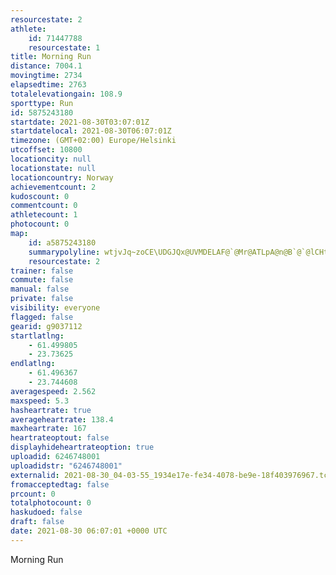 ```yaml
---
resourcestate: 2
athlete:
    id: 71447788
    resourcestate: 1
title: Morning Run
distance: 7004.1
movingtime: 2734
elapsedtime: 2763
totalelevationgain: 108.9
sporttype: Run
id: 5875243180
startdate: 2021-08-30T03:07:01Z
startdatelocal: 2021-08-30T06:07:01Z
timezone: (GMT+02:00) Europe/Helsinki
utcoffset: 10800
locationcity: null
locationstate: null
locationcountry: Norway
achievementcount: 2
kudoscount: 0
commentcount: 0
athletecount: 1
photocount: 0
map:
    id: a5875243180
    summarypolyline: wtjvJq~zoCE\UDGJQx@UVMDELAF@`@Mr@ATLpA@n@B`@`@lCHt@Jj@?^Lv@@ZEbAH~@Av@Bb@?l@^lDAvAHbAK~@@pAEZ?NDr@AbAMlBDl@EX?z@Mz@JhAFXADm@`@KEO[YAIFIRKb@ILa@NE?K[GGC?GHAPNl@?XSZGd@KZCXOVKf@]z@WXSx@e@v@a@vA_@zAKRGb@a@|@]fAIN[dAEt@YbAc@jAe@hBUh@Mr@w@nAKx@_@dAE`@ELARUx@Yf@i@vBKn@KnAWp@o@jC]`CIhAUnAKvAGh@SbAM\In@CP@h@[lBq@jDg@fDQlBO~@GnAYzAQj@IrA[fCSbACz@SdAI~@@f@Ez@@jAGTCZ@^Mf@?l@G|@Bj@APOhAQj@Ih@EJc@ZEJA`BB^?r@e@fCe@|B?j@JbAVbAD`@CVIlCMj@@|@Gn@]lACl@MdAg@lB@f@Mr@O|AAx@Ij@A^]xAUbBKtAAzAWROREL@HFEJ]jBb@Og@CUFSXON]d@yBd@aBZyAnA{Db@{@Xy@P}@FOPaAL_@JeA^gBNu@@]Lm@BGTCDsBReDJs@Lc@f@_@r@s@j@w@r@[Xa@ROR_@h@RPNd@l@VNb@f@TJd@`@^NDLIScAy@GM?SXgBDy@PiA^k@Pg@NiANq@`@iAFYZa@NYJc@HUXcBDc@t@}BtA{Bv@cBz@eCj@gAv@kBR{@Rg@H]HGT?RQf@w@L[@_@I{@Ss@m@_DIQI_@Wk@CSB[PYn@aBBSZaA^y@F[f@}@T}@X}@f@}@RYrAmDh@w@FQNYH[T]FU\g@\u@RQNw@lAkAEIDCJQDg@R_ANcAFq@DKP[VYD?h@PXETHNXNFbADTMb@Tj@Bd@Z`@d@RDTCLUHe@X}@BYA_AMs@m@qGEsBGuAe@eD@gCIkAAaCOcE[kCWoA?iACa@As@EWq@gBWaCImCIy@A_@Ko@E}@A{AEu@@{@QqAEq@D}AAwB\kBR{@XwARy@v@qBZqAfAmD?QI_@CaAGaAA_CCWCcBDg@NaAFs@Jg@F_BIk@Uc@Qi@W]Kg@ISMOME_@w@SS]{@]k@Uo@EwAI}@?[McAQcH
    resourcestate: 2
trainer: false
commute: false
manual: false
private: false
visibility: everyone
flagged: false
gearid: g9037112
startlatlng:
    - 61.499805
    - 23.73625
endlatlng:
    - 61.496367
    - 23.744608
averagespeed: 2.562
maxspeed: 5.3
hasheartrate: true
averageheartrate: 138.4
maxheartrate: 167
heartrateoptout: false
displayhideheartrateoption: true
uploadid: 6246748001
uploadidstr: "6246748001"
externalid: 2021-08-30_04-03-55_1934e17e-fe34-4078-be9e-18f403976967.tcx
fromacceptedtag: false
prcount: 0
totalphotocount: 0
haskudoed: false
draft: false
date: 2021-08-30 06:07:01 +0000 UTC
---
```

Morning Run
